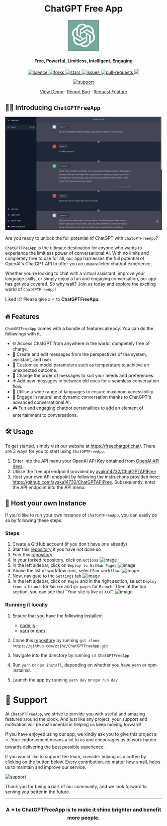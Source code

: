 <h1 align="center"><b>ChatGPT Free App</b></h1>

<p align="center">
<img src="public/apple-touch-icon.png" alt="chatgpt-free-app" width="100" />
</p>

<h4 align="center"><b>Free, Powerful, Limitless, Intelligent, Engaging</b></h4>

<p align="center">
<a href="https://github.com/ztjhz/ChatGPTFreeApp/blob/main/LICENSE" target="blank">
<img src="https://img.shields.io/github/license/ztjhz/ChatGPTFreeApp?style=flat-square" alt="licence" />
</a>
<a href="https://github.com/ztjhz/ChatGPTFreeApp/fork" target="blank">
<img src="https://img.shields.io/github/forks/ztjhz/ChatGPTFreeApp?style=flat-square" alt="forks"/>
</a>
<a href="https://github.com/ztjhz/ChatGPTFreeApp/stargazers" target="blank">
<img src="https://img.shields.io/github/stars/ztjhz/ChatGPTFreeApp?style=flat-square" alt="stars"/>
</a>
<a href="https://github.com/ztjhz/ChatGPTFreeApp/issues" target="blank">
<img src="https://img.shields.io/github/issues/ztjhz/ChatGPTFreeApp?style=flat-square" alt="issues"/>
</a>
<a href="https://github.com/ztjhz/ChatGPTFreeApp/pulls" target="blank">
<img src="https://img.shields.io/github/issues-pr/ztjhz/ChatGPTFreeApp?style=flat-square" alt="pull-requests"/>
</a>
<a href="https://twitter.com/intent/tweet?text=👋%20Check%20this%20amazing%20repo%20https://github.com/ztjhz/ChatGPTFreeApp,%20created%20by%20@nikushii_"><img src="https://img.shields.io/twitter/url?label=Share%20on%20Twitter&style=social&url=https%3A%2F%2Fgithub.com%ztjhz%2FChatGPTFreeApp"></a>
</p>
<p align="center">
    <a href="https://ko-fi.com/freechatgpt" target="_blank">
        <img src="https://ko-fi.com/img/githubbutton_sm.svg" alt="support" />
    </a>
</p>

<p align="center">
    <a href="https://freechatgpt.chat">View Demo</a>
    ·
    <a href="https://github.com/ztjhz/ChatGPTFreeApp/issues/new/choose">Report Bug</a>
    ·
    <a href="https://github.com/ztjhz/ChatGPTFreeApp/issues/new/choose">Request Feature</a>
</p>

## 👋🏻 Introducing `ChatGPTFreeApp`

<p align="center">
    <a href="https://freechatgpt.chat" target="_blank">
        <img src="public/landing.png" alt="landing" width=600 />
    </a>
</p>

Are you ready to unlock the full potential of ChatGPT with `ChatGPTFreeApp`?

`ChatGPTFreeApp` is the ultimate destination for anyone who wants to experience the limitless power of conversational AI. With no limits and completely free to use for all, our app harnesses the full potential of OpenAI's ChatGPT API to offer you an unparalleled chatbot experience.

Whether you're looking to chat with a virtual assistant, improve your language skills, or simply enjoy a fun and engaging conversation, our app has got you covered. So why wait? Join us today and explore the exciting world of `ChatGPTFreeApp`!

Liked it? Please give a ⭐️ to **ChatGPTFreeApp**.

## 🔥 Features

`ChatGPTFreeApp` comes with a bundle of features already. You can do the followings with it,

- 🌐 Access ChatGPT from anywhere in the world, completely free of charge.
- 📝 Create and edit messages from the perspectives of the system, assistant, and user.
- 📝 Customise model parameters such as temperature to achieve an unexpected outcome.
- 🔀 Change the order of messages to suit your needs and preferences.
- ➕ Add new messages in between old ones for a seamless conversation flow.
- 💬 Utilise a wide range of languages to ensure maximum accessibility.
- 🤖 Engage in natural and dynamic conversation thanks to ChatGPT's advanced conversational AI.
- 🎮 Fun and engaging chatbot personalities to add an element of entertainment to conversations.

## 🛠️ Usage

To get started, simply visit our website at <https://freechatgpt.chat/>. There are 3 ways for you to start using `ChatGPTFreeApp`.

1. Enter into the API menu your OpenAI API Key obtained from [OpenAI API Keys](https://platform.openai.com/account/api-keys).
2. Utilise the free api endpoint provided by [ayaka14732/ChatGPTAPIFree](https://github.com/ayaka14732/ChatGPTAPIFree)
3. Host your own API endpoint by following the instructions provided here: <https://github.com/ayaka14732/ChatGPTAPIFree>. Subsequently, enter the API endpoint into the API menu.

## 🛫 Host your own Instance

If you'd like to run your own instance of `ChatGPTFreeApp`, you can easily do so by following these steps:

### Steps

1. Create a GitHub account (if you don't have one already)
2. Star this [repository](https://github.com/ztjhz/ChatGPTFreeApp) if you have not done so
3. Fork this [repository](https://github.com/ztjhz/ChatGPTFreeApp)
4. In your forked repository, click on `Actions`
   ![image](https://user-images.githubusercontent.com/59118459/223751928-cf2b91b9-4663-4a36-97de-5eb751b32c7e.png)
5. In the left sidebar, click on `Deploy to GitHub Pages`
   ![image](https://user-images.githubusercontent.com/59118459/223752459-183ec23f-72f5-436e-a088-e3386492b8cb.png)
6. Above the list of workflow runs, select `Run workflow`.
   ![image](https://user-images.githubusercontent.com/59118459/223753340-1270e038-d213-4d6f-938c-66a30dad7c88.png)
7. Now, navigate to the `Settings` tab
   ![image](https://user-images.githubusercontent.com/59118459/223753577-9b6f8266-26e8-471b-8f45-a1a02fbab232.png)
8. In the left sidebar, click on `Pages` and in the right section, select `Deploy from a branch` for `Source` and `gh-pages` for `Branch`. Then at the top section, you can see that "Your site is live at `XXX`".
   ![image](https://user-images.githubusercontent.com/59118459/223753724-89f6452e-a441-48b8-8665-7a5e515d2a57.png)

### Running it locally

1. Ensure that you have the following installed:

   - [node.js](https://nodejs.org/en/)
   - [yarn](https://yarnpkg.com/) or [npm](https://www.npmjs.com/)

2. Clone this [repository](https://github.com/ztjhz/ChatGPTFreeApp) by running `git clone https://github.com/ztjhz/ChatGPTFreeApp.git`
3. Navigate into the directory by running `cd ChatGPTFreeApp`
4. Run `yarn` or `npm install`, depending on whether you have yarn or npm installed.
5. Launch the app by running `yarn dev` or `npm run dev`

# 🙏 Support

At `ChatGPTFreeApp`, we strive to provide you with useful and amazing features around the clock. And just like any project, your support and motivation will be instrumental in helping us keep moving forward!

If you have enjoyed using our app, we kindly ask you to give this project a ⭐️. Your endorsement means a lot to us and encourages us to work harder towards delivering the best possible experience.

If you would like to support the team, consider buying us a coffee by clicking on the button below. Every contribution, no matter how small, helps us to maintain and improve our service.

[![support](https://ko-fi.com/img/githubbutton_sm.svg)](https://ko-fi.com/freechatgpt)

Thank you for being a part of our community, and we look forward to serving you better in the future.

---

<h3 align="center">
A ⭐️ to <b>ChatGPTFreeApp</b> is to make it shine brighter and benefit more people.
</h3>
